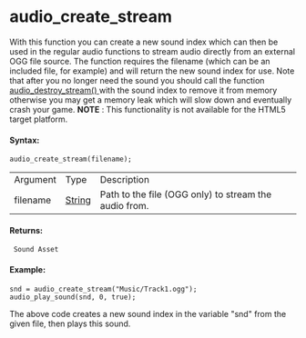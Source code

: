 # audio_create_stream

With this function you can create a new sound index which can then be
used in the regular audio functions to stream audio directly from an
external OGG file source. The function requires the filename (which can
be an included file, for example) and will return the new sound index
for use. Note that after you no longer need the sound you should call
the function [ audio_destroy_stream() ](audio_destroy_stream) with
the sound index to remove it from memory otherwise you may get a memory
leak which will slow down and eventually crash your game. **NOTE** :
This functionality is not available for the HTML5 target platform.

#### Syntax:

``` gml
audio_create_stream(filename);
```

|          |                                                                           |                                                       |
|----------|---------------------------------------------------------------------------|-------------------------------------------------------|
| Argument | Type                                                                      | Description                                           |
| filename |  [String](../../../../../GameMaker_Language/GML_Overview/Data_Types)  | Path to the file (OGG only) to stream the audio from. |

#### Returns:

``` gml
 Sound Asset
```

#### Example:

``` gml
snd = audio_create_stream("Music/Track1.ogg");
audio_play_sound(snd, 0, true);
```

The above code creates a new sound index in the variable "snd" from the
given file, then plays this sound.
